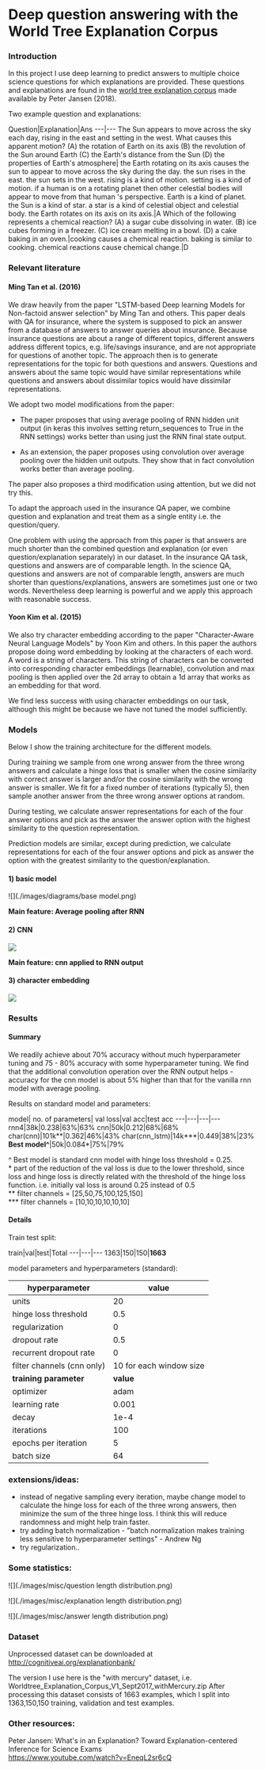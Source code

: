 # **Deep question answering with the World Tree Explanation Corpus**
### Introduction
In this project I use deep learning to predict answers to multiple choice science questions for which explanations are provided. These questions and explanations are found in the [world tree explanation corpus](https://arxiv.org/abs/1802.03052) made available by Peter Jansen (2018).

Two example question and explanations:

Question|Explanation|Ans
---|---
The Sun appears to move across the sky each day, rising in the east and setting in the west. What causes this apparent motion? (A) the rotation of Earth on its axis (B) the revolution of the Sun around Earth (C) the Earth's distance from the Sun (D) the properties of Earth's atmosphere| the Earth rotating on its axis causes the sun to appear to move across the sky during the day. the sun rises in the east. the sun sets in the west. rising is a kind of motion. setting is a kind of motion. if a human is on a rotating planet then other celestial bodies will appear to move from that human 's perspective. Earth is a kind of planet. the Sun is a kind of star. a star is a kind of celestial object and celestial body. the Earth rotates on its axis on its axis.|A
Which of the following represents a chemical reaction? (A) a sugar cube dissolving in water. (B) ice cubes forming in a freezer. (C) ice cream melting in a bowl. (D) a cake baking in an oven.|cooking causes a chemical reaction. baking is similar to cooking. chemical reactions cause chemical change.|D

### Relevant literature

#### Ming Tan et al. (2016)
We draw heavily from the paper "LSTM-based Deep learning Models for Non-factoid answer selection" by Ming Tan and others. This paper deals with QA for insurance, where the system is supposed to pick an answer from a database of answers to answer queries about insurance. Because insurance questions are about a range of different topics, different answers address different topics, e.g. life/savings insurance, and are not appropriate for questions of another topic. The approach then is to generate representations for the topic for both questions and answers. Questions and answers about the same topic would have similar representations while questions and answers about dissimilar topics would have dissimilar representations.

We adopt two model modifications from the paper:  
- The paper proposes that using average pooling of RNN hidden unit output (in keras this involves setting return_sequences to True in the RNN settings) works better than using just the RNN final state output.  

- As an extension, the paper proposes using convolution over average pooling over the hidden unit outputs. They show that in fact convolution works better than average pooling.

The paper also proposes a third modification using attention, but we did not try this.

To adapt the approach used in the insurance QA paper, we combine question and explanation and treat them as a single entity i.e. the question/query.

One problem with using the approach from this paper is that answers are much shorter than the combined question and explanation (or even question/explanation separately) in our dataset. In the insurance QA task, questions and answers are of comparable length. In the science QA, questions and answers are not of comparable length, answers are much shorter than questions/explanations, answers are sometimes just one or two words. Nevertheless deep learning is powerful and we apply this approach with reasonable success.


#### Yoon Kim et al. (2015)

We also try character embedding according to the paper "Character-Aware Neural Language Models" by Yoon Kim and others. In this paper the authors propose doing word embedding by looking at the characters of each word. A word is a string of characters. This string of characters can be converted into corresponding character embeddings (learnable), convolution and max pooling is then applied over the 2d array to obtain a 1d array that works as an embedding for that word.

We find less success with using character embeddings on our task, although this might be because we have not tuned the model sufficiently.


### Models
Below I show the training architecture for the different models.

During training we sample from one wrong answer from the three wrong answers and calculate a hinge loss that is smaller when the cosine similarity with correct answer is larger and/or the cosine similarity with the wrong answer is smaller. We fit for a fixed number of iterations (typically 5), then sample another answer from the three wrong answer options at random.

During testing, we calculate answer representations for each of the four answer options and pick as the answer the answer option with the highest similarity to the question representation.

 Prediction models are similar, except during prediction, we calculate representations for each of the four answer options and pick as answer the option with the greatest similarity to the question/explanation.

#### 1) basic model

![](./images/diagrams/base model.png)  

**Main feature: Average pooling after RNN**

#### 2) CNN
![](./images/diagrams/cnn.png)

**Main feature: cnn applied to RNN output**

#### 3) character embedding

![](./images/diagrams/char_embedding.png)







### Results

#### Summary
We readily achieve about 70% accuracy without much hyperparameter tuning and 75 - 80% accuracy with some hyperparameter tuning. We find that the additional convolution operation over the RNN output helps - accuracy for the cnn model is about 5% higher than that for the vanilla rnn model with average pooling.  

Results on standard model and parameters:

model| no. of parameters| val loss|val acc|test acc
---|---|---|---
rnn4|38k|0.238|63%|63%
cnn|50k|0.212|68%|68%
char(cnn)|101k**|0.362|46%|43%
char(cnn_lstm)|14k***|0.449|38%|23%
**Best model^**|50k|0.084*|75%|79%


^ Best model is standard cnn model with hinge loss threshold =  0.25.   
 \* part of the reduction of the val loss is due to the lower threshold, since loss and hinge loss is directly related with the threshold of the hinge loss function. i.e. initially val loss is around 0.25 instead of 0.5  
 \*\*  filter channels =  [25,50,75,100,125,150]  
 \*** filter channels = [10,10,10,10,10,10]



#### Details
Train test split:

train|val|test|Total
---|---|---
1363|150|150|**1663**




model parameters and hyperparameters (standard):  

hyperparameter| value
---|---
units|20
hinge loss threshold| 0.5
regularization| 0
dropout rate|0.5
recurrent dropout rate| 0
filter channels (cnn only)| 10 for each window size
**training parameter**| **value**
optimizer| adam
learning rate| 0.001
decay| 1e-4
iterations| 100
epochs per iteration| 5
batch size| 64







### extensions/ideas:
- instead of negative sampling every iteration, maybe change model to calculate the hinge loss for each of the three wrong answers, then minimize the sum of the three hinge loss. I think this will reduce randomness and might help train faster.
- try adding batch normalization - "batch normalization makes training less sensitive to hyperparameter settings" - Andrew Ng
- try regularization..


### Some statistics:
![](./images/misc/question length distribution.png)  

![](./images/misc/explanation length distribution.png)  

![](./images/misc/answer length distribution.png)  



### Dataset
Unprocessed dataset can be downloaded at http://cognitiveai.org/explanationbank/

The version I use here is the "with mercury" dataset, i.e. Worldtree_Explanation_Corpus_V1_Sept2017_withMercury.zip
After processing this dataset consists of 1663 examples, which I split into 1363,150,150 training, validation and test examples.



### Other resources:
Peter Jansen: What's in an Explanation? Toward Explanation-centered Inference for Science Exams  
https://www.youtube.com/watch?v=EneqL2sr6cQ
